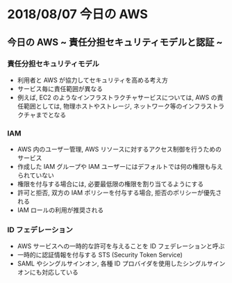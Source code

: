 # 2018/08/07 今日の AWS

## 今日の AWS ~ 責任分担セキュリティモデルと認証 ~

### 責任分担セキュリティモデル

* 利用者と AWS が協力してセキュリティを高める考え方
* サービス毎に責任範囲が異なる
* 例えば, EC2 のようなインフラストラクチャサービスについては, AWS の責任範囲としては, 物理ホストやストレージ, ネットワーク等のインフラストラクチャまでとなる

### IAM

* AWS 内のユーザー管理, AWS リソースに対するアクセス制御を行うためのサービス
* 作成した IAM グループや IAM ユーザーにはデフォルトでは何の権限も与えられていない
* 権限を付与する場合には, 必要最低限の権限を割り当てるようにする
* 許可と拒否, 双方の IAM ポリシーを付与する場合, 拒否のポリシーが優先される
* IAM ロールの利用が推奨される

### ID フェデレーション

* AWS サービスへの一時的な許可を与えることを ID フェデレーションと呼ぶ
* 一時的に認証情報を付与する STS (Security Token Service)
* SAML やシングルサインオン, 各種 ID プロバイダを使用したシングルサインオンにも対応している
